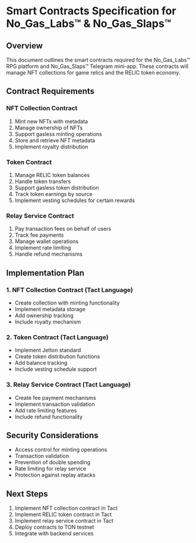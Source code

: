 # Smart Contracts Specification for No_Gas_Labs™ & No_Gas_Slaps™

## Overview
This document outlines the smart contracts required for the No_Gas_Labs™ RPG platform and No_Gas_Slaps™ Telegram mini-app. These contracts will manage NFT collections for game relics and the RELIC token economy.

## Contract Requirements

### NFT Collection Contract
1. Mint new NFTs with metadata
2. Manage ownership of NFTs
3. Support gasless minting operations
4. Store and retrieve NFT metadata
5. Implement royalty distribution

### Token Contract
1. Manage RELIC token balances
2. Handle token transfers
3. Support gasless token distribution
4. Track token earnings by source
5. Implement vesting schedules for certain rewards

### Relay Service Contract
1. Pay transaction fees on behalf of users
2. Track fee payments
3. Manage wallet operations
4. Implement rate limiting
5. Handle refund mechanisms

## Implementation Plan

### 1. NFT Collection Contract (Tact Language)
- Create collection with minting functionality
- Implement metadata storage
- Add ownership tracking
- Include royalty mechanism

### 2. Token Contract (Tact Language)
- Implement Jetton standard
- Create token distribution functions
- Add balance tracking
- Include vesting schedule support

### 3. Relay Service Contract (Tact Language)
- Create fee payment mechanisms
- Implement transaction validation
- Add rate limiting features
- Include refund functionality

## Security Considerations
- Access control for minting operations
- Transaction validation
- Prevention of double spending
- Rate limiting for relay service
- Protection against replay attacks

## Next Steps
1. Implement NFT collection contract in Tact
2. Implement RELIC token contract in Tact
3. Implement relay service contract in Tact
4. Deploy contracts to TON testnet
5. Integrate with backend services
